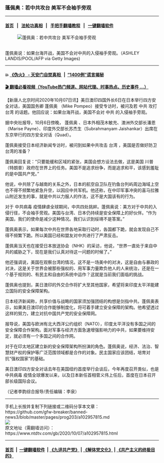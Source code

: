 ### 蓬佩奥：若中共攻台 美军不会袖手旁观
------------------------

#### [首页](https://github.com/gfw-breaker/banned-news3/blob/master/README.md) &nbsp;&nbsp;|&nbsp;&nbsp; [法轮功真相](https://github.com/begood0513/basic/blob/master/README.md)  &nbsp;&nbsp;|&nbsp;&nbsp; [手把手翻墙教程](https://github.com/gfw-breaker/guides/wiki)  &nbsp;&nbsp;|&nbsp;&nbsp; [一键翻墙软件](https://github.com/gfw-breaker/nogfw/blob/master/README.md)  



<div><div class="featured_image">
 <figure>
  <img alt="蓬佩奥：若中共攻台 美军不会袖手旁观" src="https://i.ntdtv.com/assets/uploads/2020/10/22ettyImages-1227754598-800x450.jpg"/>
 </figure><br/>
 <span class="caption">
  蓬佩奥说：如果台海开战，美国不会对中共的入侵袖手旁观。（ASHLEY LANDIS/POOL/AFP via Getty Images)
 </span>
</div>
</div><hr/>

#### 💥 [《伪火》 - 天安门自焚真相 ](http://158.247.195.190:10000/videos/blog/weihuo.html)&nbsp; |&nbsp; [“1400例”谎言揭秘  ](http://158.247.195.190:10000/videos/blog/jiexi1400.html)

#### [ 🎬  翻墙必看视频（YouTube热门频道、网站代理、时事热点、历史事件 ...）](https://github.com/gfw-breaker/links/blob/master/banned.md)

<div><div class="post_content" itemprop="articleBody">
 <p>
  【新唐人北京时间2020年10月07日讯】美日澳印四国外长6日在日本举行四方安全对话，美国国务卿
  <ok href="https://www.ntdtv.com/gb/蓬佩奥.htm">
   蓬佩奥
  </ok>
  （Mike Pompeo）接受专访时，被问及若
  <ok href="https://www.ntdtv.com/gb/中共.htm">
   中共
  </ok>
  攻打
  <ok href="https://www.ntdtv.com/gb/台湾.htm">
   台湾
  </ok>
  的话题。他回应说：如果台海开战，美国不会对
  <ok href="https://www.ntdtv.com/gb/中共.htm">
   中共
  </ok>
  的入侵袖手旁观。
 </p>
 <p>
  据中央社报导，10月6日傍晚，
  <ok href="https://www.ntdtv.com/gb/蓬佩奥.htm">
   蓬佩奥
  </ok>
  、日本外相茂木敏充、澳洲外交部长潘恩（Marise Payne）、印度外交部长苏杰生（Subrahmanyam Jaishankar）出席在东京举行的四方安全对话（Quad）。
 </p>
 <p>
  蓬佩奥接受日本经济新闻专访时，被问到如果中共攻击
  <ok href="https://www.ntdtv.com/gb/台湾.htm">
   台湾
  </ok>
  ，美国是否做好防卫台湾的准备？
 </p>
 <p>
  蓬佩奥回复说：“只要能缓和区域的紧张，美国会想方设法去做，这是美国
  <ok href="https://www.ntdtv.com/gb/川普.htm">
   川普
  </ok>
  （特朗普）政府在世界上的任务。美国不是追求纷争，而是追求和平，该感到羞耻的是中国共产党。”
 </p>
 <p>
  他说，中共除了与越南的关系之外，日本的航空自卫队在钓鱼台列屿周边海域上空也不得不频繁地紧急升空，以因应中共军机。他还称，在中印军事冲突的喜马拉雅山附近发生的事，就是中共以力服人的作法，这不是大国该有的行为。
 </p>
 <p>
  对于
  <ok href="https://www.ntdtv.com/gb/中共病毒.htm">
   中共病毒
  </ok>
  疫情肆虐全球期间，中共四处挑衅。蓬佩奥说：美方对于中共的入侵行径，不会袖手旁观。美国与台湾、日本仍持续是安全保障上的好伙伴。“作为美国，我们的使命是减少这种情况。我们认识到绥靖不是答案。”
 </p>
 <p>
  蓬佩奥表示，如果每次中共在世界各地采取行动时，各国都下跪，就会发现自己不得不频繁下跪。所以美国已经和盟友对中共进行了严肃反击。
 </p>
 <p>
  蓬佩奥当天也在接受日本放送协会（NHK）的采访，他说，“世界一直处于来自中共的威胁之下，现在是我们认真对待这一问题的时候了。”
 </p>
 <p>
  他还强调说，美国在观察台湾的情况。这不是一场美中的对决，这是自由与暴政的对决，这是关于世界会被那些强权的、用军事力量欺负他人的人来统治，还是在一个基于规则的、有民主和自由的系统中运作？这就是当前我们面临的挑战。
 </p>
 <p>
  蓬佩奥也提到，美日澳印的外交合作将扩大至其他国家，希望将来印度太平洋能建立国际的安全保障架构。
 </p>
 <p>
  日本经济新闻称，共享价值与战略的国家须加强团结的构想是剑指中共。蓬佩奥表示，如果美日澳印的合作能够制度化，将可着手建立安全保障的架构。他希望透过这样的努力，建立对抗中国共产党的安全保障网。
 </p>
 <p>
  报导说，美国与欧洲有北大西洋公约组织（NATO），印度太平洋没有多国之间的安全保障合作架构。面对军事与经济方面急速增强影响力的中共，如果要维持安定，就必须有一个多国之间的合作网。
 </p>
 <p>
  对于在印太地区建立新的安全保障架构所扮演的角色。蓬佩奥说，经济、法治、智慧财产权的保护等广泛范围领域都是合作的对象。民主国家应该团结，培育对抗“强权国家”的基础。
 </p>
 <p>
  美日澳印四方安全对话去年在美国纽约首度举行会谈后，今年再度召开类似，也是
  <ok href="https://www.ntdtv.com/gb/中共病毒.htm">
   中共病毒
  </ok>
  疫情全球爆发以来，以及日本新任首相菅义伟上任后，首度在日本召开部长级国际会议。
 </p>
 <p>
  （记者李韵综合报导/责任编辑：李泉）
 </p>
 <div class="single_ad">
 </div>
</div>
</div>
<hr/>
手机上长按并复制下列链接或二维码分享本文章：<br/>
https://github.com/gfw-breaker/banned-news3/blob/master/pages/prog203/a102957815.md <br/>
<a href='https://github.com/gfw-breaker/banned-news3/blob/master/pages/prog203/a102957815.md'><img src='https://github.com/gfw-breaker/banned-news3/blob/master/pages/prog203/a102957815.md.png'/></a> <br/>
原文地址（需翻墙访问）：https://www.ntdtv.com/gb/2020/10/07/a102957815.html


------------------------
#### [首页](https://github.com/gfw-breaker/banned-news3/blob/master/README.md) &nbsp;|&nbsp; [一键翻墙软件](https://github.com/gfw-breaker/nogfw/blob/master/README.md) &nbsp;| [《九评共产党》](https://github.com/gfw-breaker/9ping.md/blob/master/README.md#九评之一评共产党是什么) | [《解体党文化》](https://github.com/gfw-breaker/jtdwh.md/blob/master/README.md) | [《共产主义的终极目的》](https://github.com/gfw-breaker/gczydzjmd.md/blob/master/README.md)


<img src='http://gfw-breaker.win/banned-news3/pages/prog203/a102957815.md' width='0px' height='0px'/>
